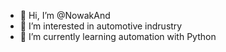 - 👋 Hi, I’m @NowakAnd
- 👀 I’m interested in automotive indrustry
- 🌱 I’m currently learning automation with Python

<!---
NowakAnd/NowakAnd is a ✨ special ✨ repository because its `README.md` (this file) appears on your GitHub profile.
You can click the Preview link to take a look at your changes.
--->
